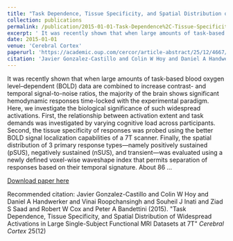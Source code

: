 ```yaml
---
title: "Task Dependence, Tissue Specificity, and Spatial Distribution of Widespread Activations in Large Single-Subject Functional MRI Datasets at 7T"
collection: publications
permalink: /publication/2015-01-01-Task-Dependence%2C-Tissue-Specificity%2C-and-Spatial-Distribution-of-Widespread
excerpt: ' It was recently shown that when large amounts of task-based blood oxygen level–dependent (BOLD) data are combined to increase contrast- and temporal signal-to-noise ratios, the majority of the brain shows significant hemodynamic responses time-locked with the experimental paradigm. Here, we investigate the biological significance of such widespread activations. First, the relationship between activation extent and task demands was investigated by varying cognitive load across participants. Second, the tissue specificity of responses was probed using the better BOLD signal localization capabilities of a 7T scanner. Finally, the spatial distribution of 3 primary response types—namely positively sustained (pSUS), negatively sustained (nSUS), and transient—was evaluated using a newly defined voxel-wise waveshape index that permits separation of responses based on their temporal signature. About 86 …'
date: 2015-01-01
venue: 'Cerebral Cortex'
paperurl: 'https://academic.oup.com/cercor/article-abstract/25/12/4667/309934'
citation: 'Javier Gonzalez-Castillo and Colin W Hoy and Daniel A Handwerker and Vinai Roopchansingh and Souheil J Inati and Ziad S Saad and Robert W Cox and Peter A Bandettini (2015). &quot;Task Dependence, Tissue Specificity, and Spatial Distribution of Widespread Activations in Large Single-Subject Functional MRI Datasets at 7T&quot; <i>Cerebral Cortex</i> 25(12)'
---
```

 It was recently shown that when large amounts of task-based blood oxygen level–dependent (BOLD) data are combined to increase contrast- and temporal signal-to-noise ratios, the majority of the brain shows significant hemodynamic responses time-locked with the experimental paradigm. Here, we investigate the biological significance of such widespread activations. First, the relationship between activation extent and task demands was investigated by varying cognitive load across participants. Second, the tissue specificity of responses was probed using the better BOLD signal localization capabilities of a 7T scanner. Finally, the spatial distribution of 3 primary response types—namely positively sustained (pSUS), negatively sustained (nSUS), and transient—was evaluated using a newly defined voxel-wise waveshape index that permits separation of responses based on their temporal signature. About 86 …

[Download paper here](https://academic.oup.com/cercor/article-abstract/25/12/4667/309934)

Recommended citation: Javier Gonzalez-Castillo and Colin W Hoy and Daniel A Handwerker and Vinai Roopchansingh and Souheil J Inati and Ziad S Saad and Robert W Cox and Peter A Bandettini (2015). "Task Dependence, Tissue Specificity, and Spatial Distribution of Widespread Activations in Large Single-Subject Functional MRI Datasets at 7T" <i>Cerebral Cortex</i> 25(12)